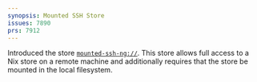 ```yaml
---
synopsis: Mounted SSH Store
issues: 7890
prs: 7912
---
```


Introduced the store [`mounted-ssh-ng://`](@docroot@/command-ref/new-cli/nix3-help-stores.md).
This store allows full access to a Nix store on a remote machine and additionally requires that the store be mounted in the local filesystem.
